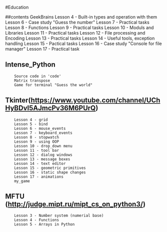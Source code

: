 #Education

##contents GeekBrains
        Lesson 4 - Built-in types and operation with them
        Lesson 6 - Case study "Guess the number"
        Lesson 7 - Practical tasks
        Lesson 8 - Functions
        Lesson 9 - Practical tasks
        Lesson 10 - Moduls and Libraries
        Lesson 11 - Practical tasks
        Lesson 12 - File processing and Encoding
        Lesson 13 - Practical tasks
        Lesson 14 - Useful tools, exception handling
        Lesson 15 - Pactical tasks
        Lesson 16 - Case study "Console for file manager"
        Lesson 17 - Practical task
## Intense_Python
        Source code in 'code'  
        Matrix transpose
        Game for terminal "Guess the world"
## Tkinter(https://www.youtube.com/channel/UChHyBDvI5AJmcPv36M6PUrQ)
        Lesson 4 - grid
        Lesson 5 - bind
        Lesson 6 - mouse_events
        Lesson 7 - keyboard_events
        Lesson 8 - stopwatch
        Lesson 9 - using OOP
        Lesson 10 - drop_down menu
        Lesson 11 - tool bar
        Lesson 12 - dialog windows
        Lesson 13 - message boxes
        Lesson 14 - text editor
        Lesson 15 - geometric primitives
        Lesson 16 - static shape changes
        Lesson 17 - animations
        my_game
## MFTU (http://judge.mipt.ru/mipt_cs_on_python3/)
        Lesson 3 - Number system (numerial base)
        Lesson 4 - Functions
        Lesson 5 - Arrays in Python